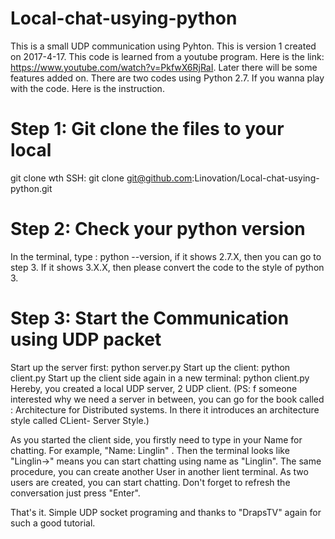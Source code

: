# Local-chat-usying-python
This is a small UDP communication using Pyhton. This is version 1 created on 2017-4-17. This code is learned from a youtube program. Here is the link: https://www.youtube.com/watch?v=PkfwX6RjRaI. Later there will be some features added on. 
There are two codes using Python 2.7. If you wanna play with the code. Here is the instruction.

# Step 1: Git clone the files to your local
git clone wth SSH: git clone git@github.com:Linovation/Local-chat-usying-python.git 

# Step 2: Check your python version
In the terminal, type : python --version, if it shows 2.7.X, then you can go to step 3. If it shows 3.X.X, then please convert the code to the style of python 3.

# Step 3: Start the Communication using UDP packet
Start up the server first: python server.py
Start up the client: python client.py
Start up the client side again in a new terminal: python client.py
Hereby, you created a local UDP server, 2 UDP client. (PS: f someone interested why we need a server in between, you can go for the book called : Architecture for Distributed systems. In there it introduces an architecture style called  CLient- Server Style.) 

As you started the client side, you firstly need to type in your Name for chatting. For example, "Name: Linglin" . Then the terminal looks like "Linglin->" means you can start chatting using name as "Linglin". The same procedure, you can create another User in another lient terminal. As two users are created, you can start chatting. Don't forget to refresh the conversation just press "Enter". 

That's it. Simple UDP socket programing and thanks to "DrapsTV" again for such a good tutorial. 


